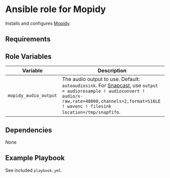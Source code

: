 # Ansible role for Mopidy

Installs and configures [Mopidy](https://www.mopidy.com/).

## Requirements

<!-- Any pre-requisites that may not be covered by Ansible itself or the role should be mentioned here. For instance, if the role uses the EC2 module, it may be a good idea to mention in this section that the boto package is required. -->


## Role Variables

<!-- A description of the settable variables for this role should go here, including any variables that are in defaults/main.yml, vars/main.yml, and any variables that can/should be set via parameters to the role. Any variables that are read from other roles and/or the global scope (ie. hostvars, group vars, etc.) should be mentioned here as well. -->

Variable | Description
--- | ---
`mopidy_audio_output` | The audio output to use. Default: `autoaudiosink`. For [Snapcast](https://github.com/badaix/snapcast), use `output = audioresample ! audioconvert ! audio/x-raw,rate=48000,channels=2,format=S16LE ! wavenc ! filesink location=/tmp/snapfifo`.


## Dependencies

None


## Example Playbook

See included `playbook.yml`.
